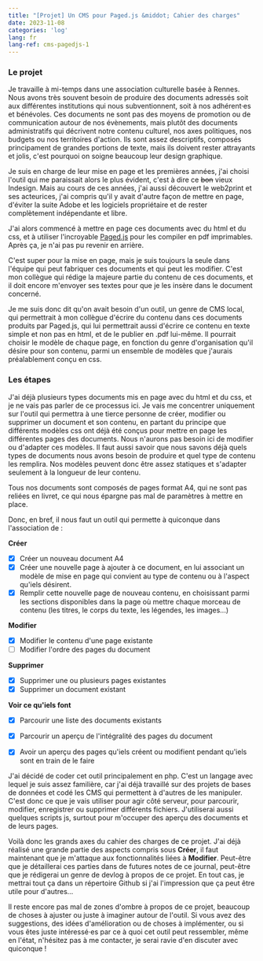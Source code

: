 ```yaml
---
title: "[Projet] Un CMS pour Paged.js &middot; Cahier des charges"
date: 2023-11-08
categories: 'log'
lang: fr
lang-ref: cms-pagedjs-1
---
```

### Le projet
Je travaille à mi-temps dans une association culturelle basée à Rennes. Nous avons très souvent besoin de produire des documents adressés soit aux différentes institutions qui nous subventionnent, soit à nos adhérent·es et bénévoles. Ces documents ne sont pas des moyens de promotion ou de communication autour de nos évènements, mais plutôt des documents administratifs qui décrivent notre contenu culturel, nos axes politiques, nos budgets ou nos territoires d'action. Ils sont assez descriptifs, composés principament de grandes portions de texte, mais ils doivent rester attrayants et jolis, c'est pourquoi on soigne beaucoup leur design graphique.

Je suis en charge de leur mise en page et les premières années, j'ai choisi l'outil qui me paraissait alors le plus évident, c'est à dire ce <s>bon</s> vieux Indesign. Mais au cours de ces années, j'ai aussi découvert le web2print et ses acteurices, j'ai compris qu'il y avait d'autre façon de mettre en page, d'éviter la suite Adobe et les logiciels propriétaire et de rester complètement indépendante et libre.

J'ai alors commencé à mettre en page ces documents avec du html et du css, et à utiliser l'incroyable [Paged.js](https://pagedjs.org/) pour les compiler en pdf imprimables. Après ça, je n'ai pas pu revenir en arrière.

C'est super pour la mise en page, mais je suis toujours la seule dans l'équipe qui peut fabriquer ces documents et qui peut les modifier. C'est mon collègue qui rédige la majeure partie du contenu de ces documents, et il doit encore m'envoyer ses textes pour que je les insère dans le document concerné.

Je me suis donc dit qu'on avait besoin d'un outil, un genre de CMS local, qui permettrait à mon collègue d'écrire du contenu dans ces documents produits par Paged.js, qui lui permettrait aussi d'écrire ce contenu en texte simple et non pas en html, et de le publier en .pdf lui-même. Il pourrait choisir le modèle de chaque page, en fonction du genre d'organisation qu'il désire pour son contenu, parmi un ensemble de modèles que j'aurais préalablement conçu en css.

### Les étapes
J'ai déjà plusieurs types documents mis en page avec du html et du css, et je ne vais pas parler de ce processus ici. Je vais me concentrer uniquement sur l'outil qui permettra à une tierce personne de créer, modifier ou supprimer un document et son contenu, en partant du principe que différents modèles css ont déjà été conçus pour mettre en page les différentes pages des documents. Nous n'aurons pas besoin ici de modifier ou d'adapter ces modèles. Il faut aussi savoir que nous savons déjà quels types de documents nous avons besoin de produire et quel type de contenu les remplira. Nos modèles peuvent donc être assez statiques et s'adapter seulement à la longueur de leur contenu.

Tous nos documents sont composés de pages format A4, qui ne sont pas reliées en livret, ce qui nous épargne pas mal de paramètres à mettre en place.

Donc, en bref, il nous faut un outil qui permette à quiconque dans l'association de :

**Créer**
- [x] Créer un nouveau document A4
- [x] Créer une nouvelle page à ajouter à ce document, en lui associant un modèle de mise en page qui convient au type de contenu ou à l'aspect qu'iels désirent.
- [x] Remplir cette nouvelle page de nouveau contenu, en choisissant parmi les sections disponibles dans la page où mettre chaque morceau de contenu (les titres, le corps du texte, les légendes, les images...)
  
**Modifier**
- [x] Modifier le contenu d'une page existante
- [ ] Modifier l'ordre des pages du document

**Supprimer**
- [x] Supprimer une ou plusieurs pages existantes
- [x] Supprimer un document existant

**Voir ce qu'iels font**
- [x] Parcourir une liste des documents existants
- [x] Parcourir un aperçu de l'intégralité des pages du document
- [x] Avoir un aperçu des pages qu'iels créent ou modifient pendant qu'iels sont en train de le faire


J'ai décidé de coder cet outil principalement en php. C'est un langage avec lequel je suis assez familière, car j'ai déjà travaillé sur des projets de bases de données et codé les CMS qui permettent à d'autres de les manipuler. C'est donc ce que je vais utiliser pour agir côté serveur, pour parcourir, modifier, enregistrer ou supprimer différents fichiers. J'utiliserai aussi quelques scripts js, surtout pour m'occuper des aperçu des documents et de leurs pages.

Voilà donc les grands axes du cahier des charges de ce projet. J'ai déjà réalisé une grande partie des aspects compris sous **Créer**, il faut maintenant que je m'attaque aux fonctionnalités liées à **Modifier**. Peut-être que je détaillerai ces parties dans de futures notes de ce journal, peut-être que je rédigerai un genre de devlog à propos de ce projet. En tout cas, je mettrai tout ça dans un répertoire Github si j'ai l'impression que ça peut être utile pour d'autres...

Il reste encore pas mal de zones d'ombre à propos de ce projet, beaucoup de choses à ajuster ou juste à imaginer autour de l'outil. Si vous avez des suggestions, des idées d'amélioration ou de choses à implémenter, ou si vous êtes juste intéressé·es par ce à quoi cet outil peut ressembler, même en l'état, n'hésitez pas à me contacter, je serai ravie d'en discuter avec quiconque !
